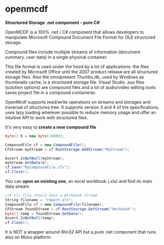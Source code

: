 # openmcdf
**Structured Storage .net component - pure C#**

OpenMCDF is a 100% .net / C# component that allows developers to manipulate Microsoft Compound Document File Format for OLE structured storage. 

Compound files include multiple streams of information (document summary, user data) in a single physical container.

This file format is used under the hood by a lot of applications: the files created by Microsoft Office until the 2007 product release are all structured storage files. Also the omnipresent Thumbs.db, used by Windows as thumbnails cache, is a structured storage file. Visual Studio .suo files (solution options) are compound files and a lot of audio/video editing tools saves project file in a compound containerer.

OpenMcdf supports read/write operations on streams and storages and traversal of structures tree. It supports version 3 and 4 of the specifications, uses lazy loading wherever possible to reduce memory usage and offer an intuitive API to work with structured files.


It's very easy to **create a new compound file**

```C#
byte[] b = new byte[10000];

CompoundFile cf = new CompoundFile();
CFStream myStream = cf.RootStorage.AddStream("MyStream");

Assert.IsNotNull(myStream);
myStream.SetData(b);
cf.Save("MyCompoundFile.cfs");
cf.Close();
```

You can **open an existing one**, an excel workbook (.xls) and find its main data stream

```C#
//A xls file should have a Workbook stream
String filename = "report.xls";
CompoundFile cf = new CompoundFile(filename);
CFStream foundStream = cf.RootStorage.GetStream("Workbook");
byte[] temp = foundStream.GetData();
Assert.IsNotNull(temp);
cf.Close();
```

It is NOT a wrapper around Win32 API but a pure .net component that runs also on Mono platform.
